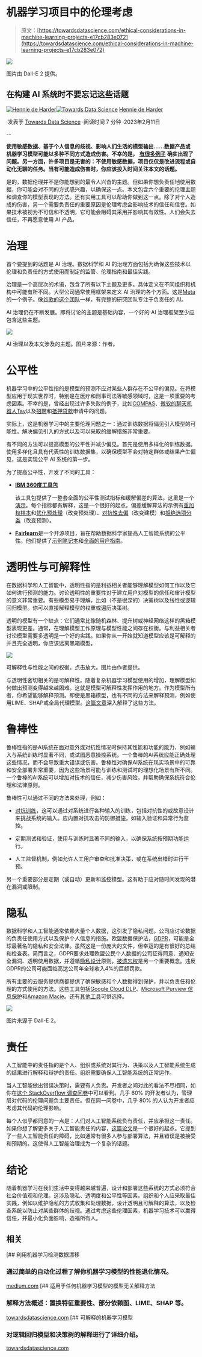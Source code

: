 # 机器学习项目中的伦理考虑

> 原文：[https://towardsdatascience.com/ethical-considerations-in-machine-learning-projects-e17cb283e072](https://towardsdatascience.com/ethical-considerations-in-machine-learning-projects-e17cb283e072)

![](../Images/22f131eeee213e6dddb5a6519e111693.png)

图片由 Dall-E 2 提供。

## 在构建 AI 系统时不要忘记这些话题

[](https://hennie-de-harder.medium.com/?source=post_page-----e17cb283e072--------------------------------)[![Hennie de Harder](../Images/3e4f2cccd6cb976ca3f8bf15597daea8.png)](https://hennie-de-harder.medium.com/?source=post_page-----e17cb283e072--------------------------------)[](https://towardsdatascience.com/?source=post_page-----e17cb283e072--------------------------------)[![Towards Data Science](../Images/a6ff2676ffcc0c7aad8aaf1d79379785.png)](https://towardsdatascience.com/?source=post_page-----e17cb283e072--------------------------------) [Hennie de Harder](https://hennie-de-harder.medium.com/?source=post_page-----e17cb283e072--------------------------------)

·发表于 [Towards Data Science](https://towardsdatascience.com/?source=post_page-----e17cb283e072--------------------------------) ·阅读时间 7 分钟 ·2023年2月11日

--

**使用敏感数据、基于个人信息的歧视、影响人们生活的模型输出……数据产品或机器学习模型可能以多种不同方式造成伤害。不幸的是，** [**有很多例子**](https://www.amazon.com/Weapons-Math-Destruction-Increases-Inequality/dp/0553418815) **确实出现了问题。另一方面，许多项目是无害的：不使用敏感数据，项目仅仅是改进流程或自动化无聊的任务。当有可能造成伤害时，你应该投入时间关注本文的话题。**

是的，数据伦理并不是你能想到的最令人兴奋的主题。但如果你想负责任地使用数据，你可能会对不同的方式感兴趣，以确保这一点。本文包含六个重要的伦理主题和调查你的模型表现的方法。还有实用工具可以帮助你做到这一点。除了对个人造成的伤害，另一个需要负责任的重要原因是伦理考虑会影响技术的信任和信誉。如果技术被视为不可信和不透明，它可能会阻碍其采用并影响其有效性。人们会失去信任，不再愿意使用 AI 产品。

# 治理

首个要提到的话题是 AI 治理。数据科学和 AI 的治理方面包括为确保这些技术以伦理和负责任的方式使用而制定的监管、伦理指南和最佳实践。

治理是一个高层次的术语，包含了所有以下主题及更多。具体定义在不同组织和机构中可能有所不同。大型公司通常使用框架来定义 AI 治理的各个方面。这是[Meta](https://ai.facebook.com/blog/facebooks-five-pillars-of-responsible-ai/)的一个例子。像[谷歌的这个团队](https://research.google/teams/responsible-ai/)一样，有完整的研究团队专注于负责任的 AI。

AI 治理仍在不断发展。即将讨论的主题是基础内容，一个好的 AI 治理框架至少应包含这些主题。

![](../Images/71aa730c83a53e7d09e620fa95d49266.png)

AI 治理以及本文涉及的主题。图片来源：作者。

# 公平性

机器学习中的公平性指的是模型的预测不应对某些人群存在不公平的偏见。在将模型应用于现实世界时，特别是在医疗和刑事司法等敏感领域时，这是一项重要的考虑因素。不幸的是，曾经出现过许多失败的例子，比如[COMPAS](https://www.propublica.org/article/machine-bias-risk-assessments-in-criminal-sentencing)、[微软的聊天机器人Tay](https://en.wikipedia.org/wiki/Tay_(bot))以及[招聘](https://www.reuters.com/article/us-amazon-com-jobs-automation-insight-idUSKCN1MK08G)和[抵押贷款](https://www.forbes.com/sites/korihale/2021/09/02/ai-bias-caused-80-of-black-mortgage-applicants-to-be-denied/)申请中的问题。

实际上，这是机器学习中的主要伦理问题之一：通过训练数据将偏见引入模型的可能性。解决偏见引入的方式以及可以采取的缓解措施非常重要。

有不同的方法可以提高模型的公平性并减少偏见。首先是使用多样化的训练数据。使用多样化且具有代表性的训练数据集，以确保模型不会对特定群体或结果产生偏见，这是实现公平 AI 系统的第一步。

为了提高公平性，开发了不同的工具：

+   [**IBM 360度工具包**](https://github.com/Trusted-AI/AIF360)

    该工具包提供了一整套全面的公平性测试指标和缓解偏差的算法。这里是一个[演示](http://aif360.mybluemix.net/data)。每个指标都有解释，这是一个很好的起点。偏差缓解算法的示例有[重加权样本](https://aif360.readthedocs.io/en/stable/modules/generated/aif360.sklearn.preprocessing.Reweighing.html)和[优化预处理](https://aif360.readthedocs.io/en/v0.2.3/modules/preprocessing.html)（改变预处理）、[对抗性去偏](https://aif360.readthedocs.io/en/v0.2.3/modules/inprocessing.html#adversarial-debiasing)（改变建模）和[拒绝选项分类](https://aif360.readthedocs.io/en/v0.2.3/modules/postprocessing.html#reject-option-classification)（改变预测）。

+   [**Fairlearn**](https://fairlearn.org)是一个开源项目，旨在帮助数据科学家提高人工智能系统的公平性。他们提供了[示例笔记本](https://fairlearn.org/v0.8/auto_examples/index.html)和[全面的用户指南](https://fairlearn.org/v0.8/user_guide/index.html)。

# 透明性与可解释性

在数据科学和人工智能中，透明性指的是利益相关者能够理解模型如何工作以及它如何进行预测的能力。讨论透明性的重要性对于建立用户对模型的信任和审计模型的意义非常重要。有些模型易于理解，比如（不是很深的）决策树以及线性或逻辑回归模型。你可以直接解释模型的权重或遍历决策树。

透明的模型有一个缺点：它们通常比像随机森林、提升树或神经网络这样的黑箱模型表现更差。通常，在理解模型工作原理与模型性能之间存在权衡。与利益相关者讨论模型需要多透明是一个好的实践。如果你从一开始就知道模型应该是可解释的并且完全透明，你应该远离黑箱模型。

![](../Images/d3b3672c52d6fe8c58e92e57bbdbab93.png)

可解释性与性能之间的权衡。点击放大。图片由作者提供。

与透明性密切相关的是可解释性。随着复杂机器学习模型使用的增加，理解模型如何做出预测变得越来越困难。这就是模型可解释性发挥作用的地方。作为模型所有者，你希望能够解释预测。即使是黑箱模型，也有不同的方法来解释预测，例如使用LIME、SHAP或全局代理模型。[这篇文章](https://medium.com/towards-data-science/model-agnostic-methods-for-interpreting-any-machine-learning-model-4f10787ef504)深入解释了这些方法。

# 鲁棒性

鲁棒性指的是AI系统在面对意外或对抗性情况时保持其性能和功能的能力，例如输入与系统训练时显著不同，或试图恶意操控系统。一个鲁棒的AI系统应能正确处理这些情况，而不会导致重大错误或伤害。鲁棒性对确保AI系统在现实场景中的可靠和安全部署非常重要，因为这些场景可能与训练和测试时的理想化场景有所不同。一个鲁棒的AI系统可以增加对技术的信任，减少伤害风险，并帮助确保系统符合伦理和法律原则。

鲁棒性可以通过不同的方法来处理，例如：

+   [对抗训练](https://adversarial-ml-tutorial.org)，这可以通过对系统进行各种输入的训练，包括对抗性的或故意设计来挑战系统的输入。应内置对抗攻击的防御措施，如输入验证和异常行为监控。

+   定期测试和验证，使用与训练时显著不同的输入，以确保系统按预期功能运行。

+   人工监督机制，例如允许人工用户审查和批准决策，或在系统出错时进行干预。

另一个重要部分是定期（或自动）更新和监控模型。这有助于应对随时间发现的潜在漏洞或限制。

# 隐私

数据科学和人工智能通常依赖大量个人数据，这引发了隐私问题。公司应讨论数据的负责任使用方式以及保护个人信息的措施。欧盟数据保护法，[GDPR](https://gdpr.eu/what-is-gdpr/)，可能是全球最著名的隐私和安全法律。虽然这是一份庞大的文件，但幸运的是有很好的总结和检查表。简而言之，GDPR要求处理欧盟公民个人数据的公司征得同意、通知安全漏洞、透明使用数据，并遵循[隐私设计](https://gdpr-info.eu/issues/privacy-by-design/)原则。[被遗忘权](https://gdpr.eu/right-to-be-forgotten/)是另一个重要概念。违反GDPR的公司可能面临高达公司年全球收入4%的巨额罚款。

所有主要的云服务提供商都提供了确保敏感和个人数据得到保护，并以负责任和伦理的方式使用的方法。这些工具包括[Google Cloud DLP](https://cloud.google.com/dlp)、[Microsoft Purview 信息保护](https://learn.microsoft.com/en-us/microsoft-365/compliance/information-protection?view=o365-worldwide)和[Amazon Macie](https://aws.amazon.com/macie/)。还有[其他工具](https://www.comparitech.com/data-privacy-management/gdpr-compliance-software/)可供选择。

![](../Images/c4c49fb7e7344e68d534898f961a7e4e.png)

图片来源于 Dall-E 2。

# 责任

人工智能中的责任指的是个人、组织或系统对其行为、决策以及人工智能系统生成的结果进行解释和辩护的责任。组织需要确保人工智能系统的正常运作。

当人工智能做出错误决策时，需要有人负责。开发者之间对此的看法不尽相同，如你在[这个 StackOverflow 调查问卷](https://insights.stackoverflow.com/survey/2018/)中可以看到。几乎 60% 的开发者认为，管理层对代码的伦理问题负主要责任。但在同一问卷中，几乎 80% 的人认为开发者应考虑其代码的伦理影响。

每个人似乎都同意的一点是：人们对人工智能系统负有责任，并应承担这一责任。如果你想了解更多关于人工智能责任的内容，[这篇论文](https://www.jkroll.com/papers/dissertation.pdf)是一个很好的起点。它提到了一些人工智能责任的障碍，比如通常有很多人参与部署算法，并且错误是被接受和预期的。这使得人工智能治理成为一个复杂的话题。

# 结论

随着机器学习在我们生活中变得越来越普遍，设计和部署这些系统的方式必须符合社会价值观和伦理。这涉及隐私、透明度和公平性等因素。组织和个人应采取最佳实践，例如以维护隐私的方式收集和处理数据，设计透明且可解释的算法，以及检查系统以防止对某些群体的歧视。通过考虑这些伦理因素，机器学习技术可以赢得信任，并最小化负面影响，造福所有人。

## 相关

[](https://medium.com/bigdatarepublic/detecting-data-drift-with-machine-learning-adb177544312?source=post_page-----e17cb283e072--------------------------------) [## 利用机器学习检测数据漂移

### 通过简单的自动化过程了解你机器学习模型的性能退化情况。

[medium.com](https://medium.com/bigdatarepublic/detecting-data-drift-with-machine-learning-adb177544312?source=post_page-----e17cb283e072--------------------------------) [](/model-agnostic-methods-for-interpreting-any-machine-learning-model-4f10787ef504?source=post_page-----e17cb283e072--------------------------------) [## 适用于任何机器学习模型的模型无关解释方法

### 解释方法概述：置换特征重要性、部分依赖图、LIME、SHAP 等。

[towardsdatascience.com](/model-agnostic-methods-for-interpreting-any-machine-learning-model-4f10787ef504?source=post_page-----e17cb283e072--------------------------------) [](/interpretable-machine-learning-models-aef0c7be3fd9?source=post_page-----e17cb283e072--------------------------------) [## 可解释的机器学习模型

### 对逻辑回归模型和决策树的解释进行了详细介绍。

[towardsdatascience.com](/interpretable-machine-learning-models-aef0c7be3fd9?source=post_page-----e17cb283e072--------------------------------)
